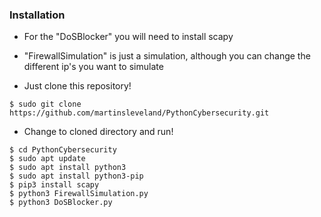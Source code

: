 ### Installation


- For the "DoSBlocker" you will need to install scapy

- "FirewallSimulation" is just a simulation, although you can change the different ip's you want to simulate



- Just clone this repository!
```
$ sudo git clone https://github.com/martinsleveland/PythonCybersecurity.git
```

- Change to cloned directory and run!
```
$ cd PythonCybersecurity
$ sudo apt update
$ sudo apt install python3
$ sudo apt install python3-pip
$ pip3 install scapy
$ python3 FirewallSimulation.py
$ python3 DoSBlocker.py
```
